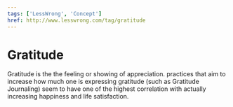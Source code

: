 ```yaml
---
tags: ['LessWrong', 'Concept']
href: http://www.lesswrong.com/tag/gratitude
---
```


# Gratitude
Gratitude is the the feeling or showing of appreciation. practices that aim to increase how much one is expressing gratitude (such as Gratitude Journaling) seem to have one of the highest correlation with actually increasing happiness and life satisfaction.


